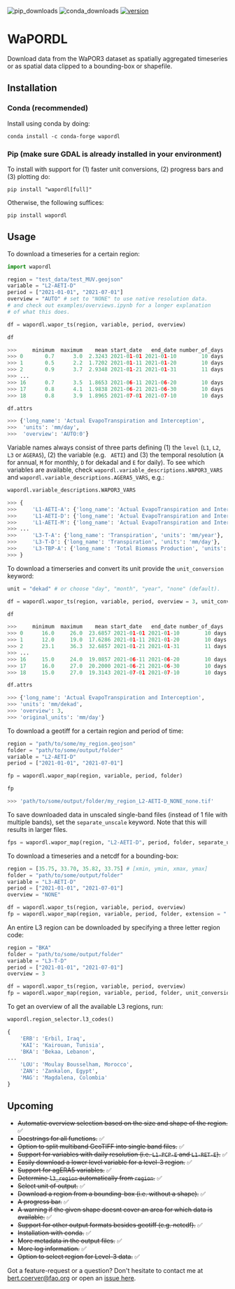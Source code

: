 ![pip_downloads](https://img.shields.io/pypi/dw/wapordl?label=pip%7Cdownloads
) ![conda_downloads](https://img.shields.io/conda/d/conda-forge/wapordl) [![version](https://img.shields.io/pypi/v/wapordl?label=current%20version
)](https://anaconda.org/conda-forge/wapordl)

# WaPORDL

Download data from the WaPOR3 dataset as spatially aggregated timeseries or as spatial data clipped to a bounding-box or shapefile.

## Installation

### Conda (recommended)
Install using conda by doing:

`conda install -c conda-forge wapordl`

### Pip (make sure GDAL is already installed in your environment)
To install with support for (1) faster unit conversions, (2) progress bars and (3) plotting do:

`pip install "wapordl[full]"`

Otherwise, the following suffices:

`pip install wapordl`

## Usage

To download a timeseries for a certain region:

```python
import wapordl

region = "test_data/test_MUV.geojson"
variable = "L2-AETI-D"
period = ["2021-01-01", "2021-07-01"]
overview = "AUTO" # set to "NONE" to use native resolution data.
# and check out examples/overviews.ipynb for a longer explanation
# of what this does.

df = wapordl.wapor_ts(region, variable, period, overview)

df

>>>     minimum  maximum    mean start_date   end_date number_of_days
>>> 0       0.7      3.0  2.3243 2021-01-01 2021-01-10        10 days
>>> 1       0.5      2.2  1.7202 2021-01-11 2021-01-20        10 days
>>> 2       0.9      3.7  2.9348 2021-01-21 2021-01-31        11 days
>>> ...
>>> 16      0.7      3.5  1.8653 2021-06-11 2021-06-20        10 days
>>> 17      0.8      4.1  1.9838 2021-06-21 2021-06-30        10 days
>>> 18      0.8      3.9  1.8965 2021-07-01 2021-07-10        10 days

df.attrs

>>> {'long_name': 'Actual EvapoTranspiration and Interception',
>>>  'units': 'mm/day',
>>>  'overview': 'AUTO:0'}
```

Variable names always consist of three parts defining (1) the `level` (`L1`, `L2`, `L3` or `AGERA5`), (2) the variable (e.g. ` AETI`) and (3) the temporal resolution (`A` for annual, `M` for monthly, `D` for dekadal and `E` for daily). To see which variables are available, check `wapordl.variable_descriptions.WAPOR3_VARS` and `wapordl.variable_descriptions.AGERA5_VARS`, e.g.:

```python
wapordl.variable_descriptions.WAPOR3_VARS

>>> {
>>>     'L1-AETI-A': {'long_name': 'Actual EvapoTranspiration and Interception', 'units': 'mm/year'},
>>>     'L1-AETI-D': {'long_name': 'Actual EvapoTranspiration and Interception', 'units': 'mm/day'},
>>>     'L1-AETI-M': {'long_name': 'Actual EvapoTranspiration and Interception', 'units': 'mm/month'}
>>> ...
>>>     'L3-T-A': {'long_name': 'Transpiration', 'units': 'mm/year'},
>>>     'L3-T-D': {'long_name': 'Transpiration', 'units': 'mm/day'},
>>>     'L3-TBP-A': {'long_name': 'Total Biomass Production', 'units': 'kg/ha'}
>>> }
```

To download a timerseries and convert its unit provide the `unit_conversion` keyword:

```python
unit = "dekad" # or choose "day", "month", "year", "none" (default).

df = wapordl.wapor_ts(region, variable, period, overview = 3, unit_conversion = unit)

df

>>>     minimum  maximum    mean start_date   end_date number_of_days
>>> 0      16.0     26.0  23.6857 2021-01-01 2021-01-10        10 days
>>> 1      12.0     19.0  17.6286 2021-01-11 2021-01-20        10 days
>>> 2      23.1     36.3  32.6857 2021-01-21 2021-01-31        11 days
>>> ...
>>> 16     15.0     24.0  19.0857 2021-06-11 2021-06-20        10 days
>>> 17     16.0     27.0  20.2000 2021-06-21 2021-06-30        10 days
>>> 18     15.0     27.0  19.3143 2021-07-01 2021-07-10        10 days

df.attrs

>>> {'long_name': 'Actual EvapoTranspiration and Interception',
>>> 'units': 'mm/dekad',
>>> 'overview': 3,
>>> 'original_units': 'mm/day'}
```

To download a geotiff for a certain region and period of time:

```python
region = "path/to/some/my_region.geojson"
folder = "path/to/some/output/folder"
variable = "L2-AETI-D"
period = ["2021-01-01", "2021-07-01"]

fp = wapordl.wapor_map(region, variable, period, folder)

fp

>>> 'path/to/some/output/folder/my_region_L2-AETI-D_NONE_none.tif'
```

To save downloaded data in unscaled single-band files (instead of 1 file with multiple bands), set the `separate_unscale` keyword. Note that this will results in larger files.

```python
fps = wapordl.wapor_map(region, "L2-AETI-D", period, folder, separate_unscale = True)
```

To download a timeseries and a netcdf for a bounding-box:

```python
region = [35.75, 33.70, 35.82, 33.75] # [xmin, ymin, xmax, ymax]
folder = "path/to/some/output/folder"
variable = "L3-AETI-D"
period = ["2021-01-01", "2021-07-01"]
overview = "NONE"

df = wapordl.wapor_ts(region, variable, period, overview)
fp = wapordl.wapor_map(region, variable, period, folder, extension = ".nc")
```

An entire L3 region can be downloaded by specifying a three letter region code:
    
```python
region = "BKA"
folder = "path/to/some/output/folder"
variable = "L3-T-D"
period = ["2021-01-01", "2021-07-01"]
overview = 3

df = wapordl.wapor_ts(region, variable, period, overview)
fp = wapordl.wapor_map(region, variable, period, folder, unit_conversion = "year")
```

To get an overview of all the available L3 regions, run:

```python
wapordl.region_selector.l3_codes()

{
    'ERB': 'Erbil, Iraq',
    'KAI': 'Kairouan, Tunisia',
    'BKA': 'Bekaa, Lebanon',
...
    'LOU': 'Moulay Bousselham, Morocco',
    'ZAN': 'Zankalon, Egypt',
    'MAG': 'Magdalena, Colombia'
}
```

## Upcoming

- ~~Automatic overview selection based on the size and shape of the region.~~ ✅
- ~~Docstrings for all functions.~~ ✅
- ~~Option to split multiband GeoTIFF into single band files.~~ ✅
- ~~Support for variables with daily resolution (i.e. `L1-PCP-E` and `L1-RET-E`).~~ ✅
- ~~Easily download a lower level variable for a level-3 region.~~ ✅
- ~~Support for agERA5 variables.~~ ✅
- ~~Determine `l3_region` automatically from `region`.~~ ✅
- ~~Select unit of output.~~ ✅
- ~~Download a region from a bounding-box (i.e. without a shape).~~ ✅
- ~~A progress bar.~~ ✅
- ~~A warning if the given shape doesnt cover an area for which data is available.~~ ✅
- ~~Support for other output formats besides geotiff (e.g. netcdf).~~ ✅
- ~~Installation with conda.~~ ✅
- ~~More metadata in the output files.~~ ✅
- ~~More log information.~~ ✅
- ~~Option to select region for Level-3 data.~~ ✅

Got a feature-request or a question? Don't hesitate to contact me at [bert.coerver@fao.org](mailto:bert.coerver@fao.org) or open an [issue here](https://bitbucket.org/cioapps/wapordl/issues?status=new&status=open&status=submitted&is_spam=!spam).